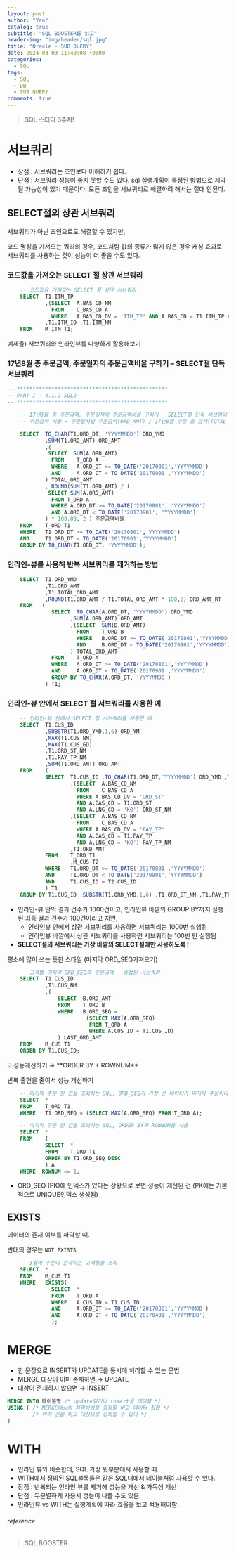 ```yaml
---
layout: post
author: "Yan"
catalog: true
subtitle: "SQL BOOSTER를 읽고"
header-img: "img/header/sql.jpg"
title: "Oracle - SUB QUERY"
date: 2024-03-03 11:40:08 +0000
categories:
  - SQL
tags:
  - SQL
  - DB
  - SUB QUERY
comments: true
---
```


> SQL 스터디 3주차!

# 서브쿼리

- 장점 : 서브쿼리는 조인보다 이해하기 쉽다.
- 단점 : 서브쿼리 성능이 좋지 못할 수도 있다. sql 실행계획이 특정된 방법으로 제약될 가능성이 있기 때문이다. 모든 조인을 서브쿼리로 해결하려 해서는 절대 안된다.

## SELECT절의 상관 서브쿼리

서브쿼리가 아닌 조인으로도 해결할 수 있지만,

코드 명칭을 가져오는 쿼리의 경우, 코드처럼 값의 종류가 많지 않은 경우 캐싱 효과로 서브쿼리를 사용하는 것이 성능이 더 좋을 수도 있다.

### 코드값을 가져오는 SELECT 절 상관 서브쿼리

```sql
	-- 코드값을 가져오는 SELECT 절 상관 서브쿼리
	SELECT  T1.ITM_TP
			,(SELECT  A.BAS_CD_NM 
			  FROM    C_BAS_CD A 
			  WHERE   A.BAS_CD_DV = 'ITM_TP' AND A.BAS_CD = T1.ITM_TP AND A.LNG_CD = 'KO') ITM_TP_NM
			,T1.ITM_ID ,T1.ITM_NM
	FROM    M_ITM T1;
```

예제들) 서브쿼리와 인라인뷰를 다양하게 활용해보기

### 17년8월 총 주문금액, 주문일자의 주문금액비율 구하기 – SELECT절 단독 서브쿼리

```sql
-- ************************************************
-- PART I - 4.1.2 SQL2
-- ************************************************

	-- 17년8월 총 주문금액, 주문일자의 주문금액비율 구하기 – SELECT절 단독 서브쿼리
	-- 주문금액 비율 = 주문일자별 주문금액(ORD_AMT) / 17년8월 주문 총 금액(TOTAL_ORD_AMT) * 100.00

	SELECT  TO_CHAR(T1.ORD_DT, 'YYYYMMDD') ORD_YMD
			,SUM(T1.ORD_AMT) ORD_AMT
			,(
			 SELECT  SUM(A.ORD_AMT)
			  FROM    T_ORD A 
			  WHERE   A.ORD_DT >= TO_DATE('20170801','YYYYMMDD') 
			  AND     A.ORD_DT < TO_DATE('20170901','YYYYMMDD')
			) TOTAL_ORD_AMT
			, ROUND(SUM(T1.ORD_AMT) / (
			 SELECT SUM(A.ORD_AMT)
			  FROM T_ORD A 
			  WHERE A.ORD_DT >= TO_DATE('20170801', 'YYYYMMDD') 
			  AND A.ORD_DT < TO_DATE('20170901', 'YYYYMMDD')
			) * 100.00, 2 ) 주문금액비율
	FROM    T_ORD T1
	WHERE   T1.ORD_DT >= TO_DATE('20170801','YYYYMMDD')
	AND     T1.ORD_DT < TO_DATE('20170901','YYYYMMDD')
	GROUP BY TO_CHAR(T1.ORD_DT, 'YYYYMMDD');
```

### 인라인-뷰를 사용해 반복 서브쿼리를 제거하는 방법

```sql
	SELECT  T1.ORD_YMD
			,T1.ORD_AMT
			,T1.TOTAL_ORD_AMT
			,ROUND(T1.ORD_AMT / T1.TOTAL_ORD_AMT * 100,2) ORD_AMT_RT
	FROM   (
			  SELECT  TO_CHAR(A.ORD_DT, 'YYYYMMDD') ORD_YMD
					,SUM(A.ORD_AMT) ORD_AMT
					,(SELECT  SUM(B.ORD_AMT)
					  FROM    T_ORD B 
					  WHERE   B.ORD_DT >= TO_DATE('20170801','YYYYMMDD') 
					  AND     B.ORD_DT < TO_DATE('20170901','YYYYMMDD')
					) TOTAL_ORD_AMT
			  FROM    T_ORD A 
			  WHERE   A.ORD_DT >= TO_DATE('20170801','YYYYMMDD')
			  AND     A.ORD_DT < TO_DATE('20170901','YYYYMMDD')
			  GROUP BY TO_CHAR(A.ORD_DT, 'YYYYMMDD')
			) T1;
```

### 인라인-뷰 안에서 SELECT 절 서브쿼리를 사용한 예

```sql
	-- 인라인-뷰 안에서 SELECT 절 서브쿼리를 사용한 예
	SELECT  T1.CUS_ID 
			,SUBSTR(T1.ORD_YMD,1,6) ORD_YM
			,MAX(T1.CUS_NM) 
			,MAX(T1.CUS_GD)
			,T1.ORD_ST_NM 
			,T1.PAY_TP_NM
			,SUM(T1.ORD_AMT) ORD_AMT
	FROM    (
			SELECT  T1.CUS_ID ,TO_CHAR(T1.ORD_DT,'YYYYMMDD') ORD_YMD ,T2.CUS_NM ,T2.CUS_GD
					,(SELECT  A.BAS_CD_NM 
					  FROM    C_BAS_CD A 
					  WHERE A.BAS_CD_DV = 'ORD_ST' 
					  AND A.BAS_CD = T1.ORD_ST 
					  AND A.LNG_CD = 'KO') ORD_ST_NM
					,(SELECT  A.BAS_CD_NM 
					  FROM    C_BAS_CD A 
					  WHERE A.BAS_CD_DV = 'PAY_TP' 
					  AND A.BAS_CD = T1.PAY_TP 
					  AND A.LNG_CD = 'KO') PAY_TP_NM
					,T1.ORD_AMT
			FROM    T_ORD T1
					,M_CUS T2
			WHERE   T1.ORD_DT >= TO_DATE('20170801','YYYYMMDD')
			AND     T1.ORD_DT < TO_DATE('20170901','YYYYMMDD')
			AND     T1.CUS_ID = T2.CUS_ID
			) T1
	GROUP BY T1.CUS_ID ,SUBSTR(T1.ORD_YMD,1,6) ,T1.ORD_ST_NM ,T1.PAY_TP_NM;
```

- 인라인-뷰 안의 결과 건수가 1000건이고, 인라인뷰 바깥의 GROUP BY까지 실행된 최종 결과 건수가 100건이라고 치면,
    - 인라인뷰 안에서 상관 서브쿼리를 사용하면 서브쿼리는 1000번 실행됨
    - 인라인뷰 바깥에서 상관 서브쿼리를 사용하면 서브쿼리는 100번 만 실행됨
- **SELECT절의 서브쿼리는 가장 바깥의 SELECT절에만 사용하도록 !**

평소에 많이 쓰는 듯한 스타일 (마지막 ORD_SEQ가져오기)

```sql
	-- 고객별 마지막 ORD_SEQ의 주문금액 – 중첩된 서브쿼리
	SELECT  T1.CUS_ID
			,T1.CUS_NM
			,(
				SELECT  B.ORD_AMT
				FROM    T_ORD B 
				WHERE   B.ORD_SEQ = 
						 (SELECT MAX(A.ORD_SEQ) 
						  FROM T_ORD A 
						  WHERE A.CUS_ID = T1.CUS_ID)
				) LAST_ORD_AMT
	FROM    M_CUS T1
	ORDER BY T1.CUS_ID;
```

<aside>
💡 성능개선하기 ⇒ **ORDER BY + ROWNUM**

</aside>

반복 출현을 줄여서 성능 개선하기 

```sql
	-- 마지막 주문 한 건을 조회하는 SQL, ORD_SEQ가 가장 큰 데이터가 마지막 주문이다.
	SELECT  *
	FROM    T_ORD T1
	WHERE   T1.ORD_SEQ = (SELECT MAX(A.ORD_SEQ) FROM T_ORD A);
```

```sql
	-- 마지막 주문 한 건을 조회하는 SQL, ORDER BY와 ROWNUM을 사용
	SELECT  *
	FROM    (
			SELECT  *
			FROM    T_ORD T1
			ORDER BY T1.ORD_SEQ DESC
			) A
	WHERE  ROWNUM <= 1;
```

- ORD_SEQ (PK)에 인덱스가 있다는 상황으로 보면 성능이 개선된 건 (PK에는 기본적으로 UNIQUE인덱스 생성됨)

## EXISTS

데이터의 존재 여부를 파악할 때.

반대의 경우는 `NOT EXISTS`

```sql
	-- 3월에 주문이 존재하는 고객들을 조회
	SELECT  *
	FROM    M_CUS T1
	WHERE   EXISTS(
			  SELECT  *
			  FROM    T_ORD A
			  WHERE   A.CUS_ID = T1.CUS_ID
			  AND     A.ORD_DT >= TO_DATE('20170301','YYYYMMDD')
			  AND     A.ORD_DT < TO_DATE('20170401','YYYYMMDD')
			  );
```

# MERGE

- 한 문장으로 INSERT와 UPDATE를 동시에 처리할 수 있는 문법
- MERGE 대상이 이미 존재하면 → UPDATE
- 대상이 존재하지 않으면 → INSERT

```sql
MERGE INTO 테이블명 /* update되거나 insert될 테이블 */
USING ( /* MERGE대상의 처리방법을 결정할 비교 데이터 집합 */
        /* 여러 건을 비교 대상으로 정의할 수 있다 */
)
```

# WITH

- 인라인 뷰와 비슷한데, SQL 가장 윗부분에서 사용할 때.
- WITH에서 정의된 SQL블록들은 같은 SQL내에서 테이블처럼 사용할 수 있다.
- 장점 : 반복되는 인라인 뷰를 제거해 성능을 개선 & 가독성 개선
- 단점 : 무분별하게 사용시 성능이 나쁠 수도 있음.
- 인라인뷰 vs WITH는 실행계획에 따라 효율을 보고 적용해야함.

###### reference

> SQL BOOSTER
